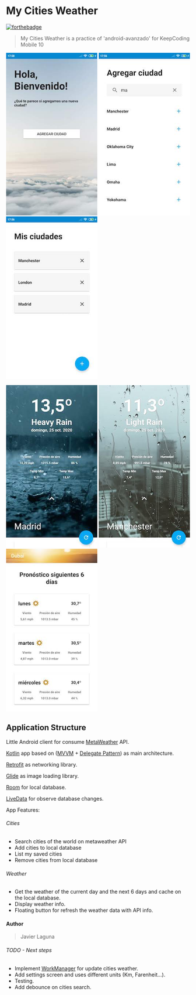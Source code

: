 # My Cities Weather

[![forthebadge](https://forthebadge.com/images/badges/built-for-android.svg)](https://forthebadge.com)

> My Cities Weather is a practice of 'android-avanzado' for KeepCoding Mobile 10

![Welcome](/screenCaptures/welcome.jpg)
![Add Cities](/screenCaptures/add_cities.jpg)
![My Cities](/screenCaptures/my_cities.jpg)

![Weather detail 1](/screenCaptures/weather_detail_1.jpg)
![Weather detail 2](/screenCaptures/weather_detail_2.jpg)
![Weather detail 3](/screenCaptures/weather_detail_3.jpg)

## Application Structure

Little Android client for consume [MetaWeather](https://www.metaweather.com/api/) API.

[Kotlin](https://kotlinlang.org/) app based on ([MVVM](https://en.wikipedia.org/wiki/Model%E2%80%93view%E2%80%93viewmodel) + [Delegate Pattern](https://en.wikipedia.org/wiki/Delegation_pattern)) as main architecture.

[Retrofit](https://square.github.io/retrofit/) as networking library.

[Glide](https://bumptech.github.io/glide/) as image loading library.

[Room](https://developer.android.com/topic/libraries/architecture/room) for local database.

[LiveData](https://developer.android.com/topic/libraries/architecture/livedata) for observe database changes.

App Features:

###### Cities
   - Search cities of the world on metaweather API
   - Add cities to local database
   - List my saved cities
   - Remove cities from local database

###### Weather
   - Get the weather of the current day and the next 6 days and cache on the local database.
   - Display weather info.
   - Floating button for refresh the weather data with API info.

#### Author
> Javier Laguna

###### TODO - Next steps
   - Implement [WorkManager](https://developer.android.com/topic/libraries/architecture/workmanager) for update cities weather.
   - Add settings screen and uses different units (Km, Farenheit...).
   - Testing.
   - Add debounce on cities search.
